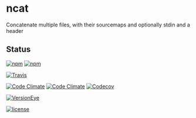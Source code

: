 # ncat
Concatenate multiple files, with their sourcemaps and optionally stdin and a header

## Status
[![npm](https://img.shields.io/npm/v/ncat.svg)](https://www.npmjs.com/package/ncat)
[![npm](https://img.shields.io/npm/dt/ncat.svg)](https://www.npmjs.com/package/ncat)

[![Travis](https://img.shields.io/travis/vanduynslagerp/ncat.svg)](https://travis-ci.org/vanduynslagerp/ncat)

[![Code Climate](https://img.shields.io/codeclimate/github/vanduynslagerp/ncat.svg)](https://codeclimate.com/github/vanduynslagerp/ncat)
[![Code Climate](https://img.shields.io/codeclimate/issues/github/vanduynslagerp/ncat.svg)](https://codeclimate.com/github/vanduynslagerp/ncat/issues)
[![Codecov](https://img.shields.io/codecov/c/github/vanduynslagerp/ncat.svg)](https://codecov.io/gh/vanduynslagerp/ncat)

[![VersionEye](https://img.shields.io/versioneye/d/nodejs/ncat.svg)](https://www.versioneye.com/nodejs/ncat)

[![license](https://img.shields.io/github/license/vanduynslagerp/ncat.svg)](https://github.com/vanduynslagerp/ncat/blob/master/LICENSE)
